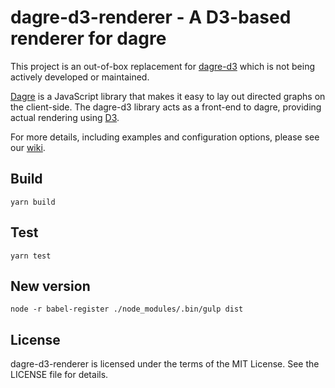 # dagre-d3-renderer - A D3-based renderer for dagre

This project is an out-of-box replacement for [dagre-d3](https://github.com/cpettitt/dagre-d3) which is not being actively developed or maintained.

[Dagre](https://github.com/cpettitt/dagre) is a JavaScript library that makes it easy to lay out directed graphs on the client-side. The dagre-d3 library acts as a front-end to dagre, providing actual rendering using [D3](http://d3js.org).

For more details, including examples and configuration options, please see our [wiki](https://github.com/cpettitt/dagre-d3/wiki).


## Build

```
yarn build
```


## Test

```
yarn test
```


## New version

```
node -r babel-register ./node_modules/.bin/gulp dist
```


## License

dagre-d3-renderer is licensed under the terms of the MIT License. See the LICENSE file for details.
